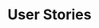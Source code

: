 ---
layout: slideshow
title: User Stories

slides:

  - content: |

      # Workflow Management



  - content: |

      Backlog -> Todo -> Doing -> Testing -> Done

      

  - content: |

      Card, Conversation, Confirmation
      Describes functionality that will be of value to a user


    notes: |

      AS A … <role>
      I WANT …  <goal>
      SO THAT…<benefit>

      At some point all of us have said wouldn’t it be good if you could do this (with the software you are using) That is the start of a user story

      As a vacation traveller, I want to see photos of the hotels
      As a frequent flyer, I want to rebook a past trip, so that I can save time booking trips I take often
      As a user I want to reserve a hotel room
      As a job seeker I want to submit my CV for suitable jobs
      As a customer I want to transfer money from one account to another
      As a user I can cancel a reservation
        verify that a premium member can cancel same day with not fee
        verify that a non premium member is charged 10% for a same day 
        verify that an email confirmation is sent
        verify that the hotel is notified of any cancellation

      Detail are added in the form of conditions of satisfaction or Acceptance criteria 

      Remember that not all stories need to be written in this format such as technical or constraint stories
      Remember the story text on the card is less important than the conversations everyone has about the card

  - content: |

      ## Story Estimates

      Small, medium, large

    notes: |
      Story points are arbitrary measures used by Scrum to measure the effort required to implement a story. It is usually a mix of effort, complexity and uncertainty that allows the story point 

      Once a story point is set for one story it can be used to measure the relative size of the remaining stories.

      Using story points allows teammates with different skill levels to communicate about and agree on estimates at a level playing field. A 5 km run is a five km run for everyone (size and complexity). But some of us will run it faster than others (this is the skill and experience factor)

      It is easier and faster to agree an arbitrary measure than it is to use one based on our own skill and experience and speed level. 

      This agreement makes relative sizing of stories much easier.


  - content: |

      Stakeholders have lots of ideas
      They are not limited to 4-6 ideas per week
      Every time something is delivered they will have new ideas
      These cannot be allowed overload the team
      Remember the teams capacity is 4-6 per week
      Overloading causes
      Multitasking, demotivation, interruptions





  - content: |

      ## what do we build this week

      Team weekly velocity is 4-6 stories
      P.O. needs to work out which 4-6 stories should be built this week
      A backlog is used to queue the stakeholder ideas
      Called a Product Backlog
      Over time can become large
      Items can get ‘old’ in the queue
      P.O needs to have authority to say NO!





---